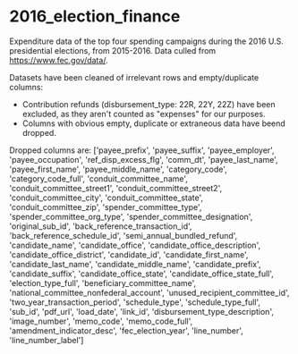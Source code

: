 # 2016_election_finance
Expenditure data of the top four spending campaigns during the 2016 U.S. presidential elections, from 2015-2016. Data culled from https://www.fec.gov/data/.

Datasets have been cleaned of irrelevant rows and empty/duplicate columns:
- Contribution refunds (disbursement_type: 22R, 22Y, 22Z) have been excluded, as they aren't counted as "expenses" for our purposes.
- Columns with obvious empty, duplicate or extraneous data have beend dropped.

Dropped columns are:
['payee_prefix', 'payee_suffix', 'payee_employer',
'payee_occupation', 'ref_disp_excess_flg', 'comm_dt',
'payee_last_name', 'payee_first_name', 'payee_middle_name',
'category_code', 'category_code_full', 'conduit_committee_name',
'conduit_committee_street1', 'conduit_committee_street2', 'conduit_committee_city',
'conduit_committee_state', 'conduit_committee_zip', 'spender_committee_type',
'spender_committee_org_type', 'spender_committee_designation', 'original_sub_id',
'back_reference_transaction_id', 'back_reference_schedule_id', 'semi_annual_bundled_refund',
'candidate_name', 'candidate_office', 'candidate_office_description',
'candidate_office_district', 'candidate_id', 'candidate_first_name',
'candidate_last_name', 'candidate_middle_name', 'candidate_prefix',
'candidate_suffix', 'candidate_office_state', 'candidate_office_state_full',
'election_type_full', 'beneficiary_committee_name', 'national_committee_nonfederal_account',
'unused_recipient_committee_id', 'two_year_transaction_period', 'schedule_type',
'schedule_type_full', 'sub_id', 'pdf_url',
'load_date', 'link_id', 'disbursement_type_description',
'image_number', 'memo_code', 'memo_code_full', 'amendment_indicator_desc',
'fec_election_year', 'line_number', 'line_number_label']
